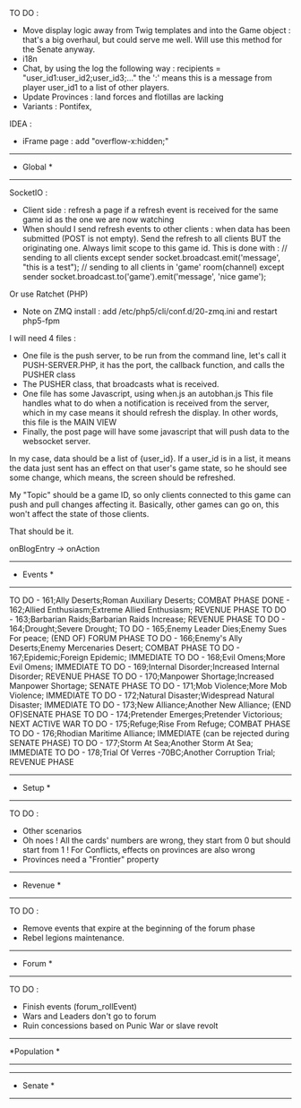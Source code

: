 TO DO :
- Move display logic away from Twig templates and into the Game object : that's a big overhaul, but could serve me well. Will use this method for the Senate anyway.
- i18n
- Chat, by using the log the following way : recipients = "user_id1:user_id2;user_id3;..." the ':' means this is a message from player user_id1 to a list of other players.
- Update Provinces : land forces and flotillas are lacking
- Variants : Pontifex, 

IDEA :
* iFrame page : add "overflow-x:hidden;"

*************
*  Global   *
*************

SocketIO :
- Client side : refresh a page if a refresh event is received for the same game id as the one we are now watching
- When should I send refresh events to other clients : when data has been submitted (POST is not empty).
Send the refresh to all clients BUT the originating one. Always limit scope to this game id.
This is done with :
// sending to all clients except sender
socket.broadcast.emit('message', "this is a test");
// sending to all clients in 'game' room(channel) except sender
socket.broadcast.to('game').emit('message', 'nice game');

Or use Ratchet (PHP)
- Note  on ZMQ install : add /etc/php5/cli/conf.d/20-zmq.ini and restart php5-fpm

I will need 4 files :
- One file is the push server, to be run from the command line, let's call it PUSH-SERVER.PHP, it has the port, the callback function, and calls the PUSHER class
- The PUSHER class, that broadcasts what is received.
- One file has some Javascript, using when.js an autobhan.js This file handles what to do when a notification is received from the server, which in my case means it should refresh the display.
In other words, this file is the MAIN VIEW
- Finally, the post page will have some javascript that will push data to the websocket server.

In my case, data should be a list of {user_id}. If a user_id is in a list, it means the data just sent has an effect on that user's game state, so he should see some change,
which means, the screen should be refreshed.

My "Topic" should be a game ID, so only clients connected to this game can push and pull changes affecting it. Basically, other games can go on, this won't affect the state of those clients.

That should be it.

onBlogEntry -> onAction

*************
*  Events   *
*************

TO DO - 161;Ally Deserts;Roman Auxiliary Deserts; COMBAT PHASE
DONE  - 162;Allied Enthusiasm;Extreme Allied Enthusiasm; REVENUE PHASE
TO DO - 163;Barbarian Raids;Barbarian Raids Increase; REVENUE PHASE
TO DO - 164;Drought;Severe Drought;
TO DO - 165;Enemy Leader Dies;Enemy Sues For peace; (END OF) FORUM PHASE
TO DO - 166;Enemy's Ally Deserts;Enemy Mercenaries Desert; COMBAT PHASE
TO DO - 167;Epidemic;Foreign Epidemic; IMMEDIATE
TO DO - 168;Evil Omens;More Evil Omens; IMMEDIATE
TO DO - 169;Internal Disorder;Increased Internal Disorder; REVENUE PHASE
TO DO - 170;Manpower Shortage;Increased Manpower Shortage; SENATE PHASE
TO DO - 171;Mob Violence;More Mob Violence; IMMEDIATE
TO DO - 172;Natural Disaster;Widespread Natural Disaster; IMMEDIATE
TO DO - 173;New Alliance;Another New Alliance; (END OF)SENATE PHASE
TO DO - 174;Pretender Emerges;Pretender Victorious; NEXT ACTIVE WAR
TO DO - 175;Refuge;Rise From Refuge; COMBAT PHASE
TO DO - 176;Rhodian Maritime Alliance; IMMEDIATE (can be rejected during SENATE PHASE)
TO DO - 177;Storm At Sea;Another Storm At Sea; IMMEDIATE
TO DO - 178;Trial Of Verres -70BC;Another Corruption Trial; REVENUE PHASE

*************
*   Setup   *
*************

TO DO :
- Other scenarios
- Oh noes ! All the cards' numbers are wrong, they start from 0 but should start from 1 ! For Conflicts, effects on provinces are also wrong
- Provinces need a "Frontier" property

*************
*  Revenue  *
*************

TO DO :
- Remove events that expire at the beginning of the forum phase
- Rebel legions maintenance.

*************
*   Forum   *
*************

TO DO :
- Finish events (forum_rollEvent)
- Wars and Leaders don't go to forum
- Ruin concessions based on Punic War or slave revolt

*************
*Population *
*************

************
*  Senate  *
************

